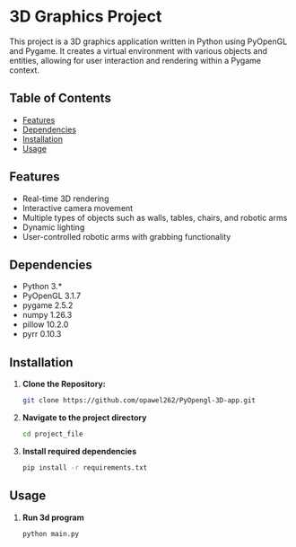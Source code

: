 # 3D Graphics Project   

This project is a 3D graphics application written in Python using PyOpenGL and Pygame. It creates a virtual environment with various objects and entities, allowing for user interaction and rendering within a Pygame context.

## Table of Contents

- [Features](#features)
- [Dependencies](#dependencies)
- [Installation](#installation)
- [Usage](#usage)

## Features

- Real-time 3D rendering  
- Interactive camera movement
- Multiple types of objects such as walls, tables, chairs, and robotic arms
- Dynamic lighting
- User-controlled robotic arms with grabbing functionality

## Dependencies

- Python 3.*
- PyOpenGL 3.1.7
- pygame 2.5.2
- numpy 1.26.3
- pillow 10.2.0
- pyrr 0.10.3

## Installation

1. **Clone the Repository:**
   ```bash
   git clone https://github.com/opawel262/PyOpengl-3D-app.git
   
2. **Navigate to the project directory**
   ```bash
   cd project_file
3. **Install required dependencies**
   ```bash
   pip install -r requirements.txt
## Usage
1. **Run 3d program**
   ```bash
   python main.py
